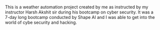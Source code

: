 This is a weather automation project created  by me as instructed by my instructor Harsh Akshit sir during his bootcamp on cyber security. 
It was a 7-day long bootcamp conducted by Shape AI and I was able to get  into the world of cybe security and hacking.
